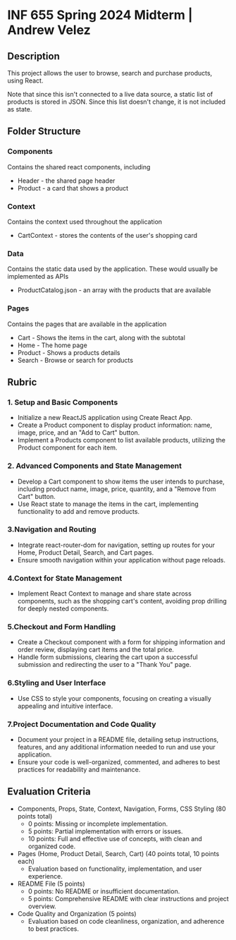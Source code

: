 # INF 655 Spring 2024 Midterm | Andrew Velez

## Description

This project allows the user to browse, search and purchase products, using React.

Note that since this isn't connected to a live data source, a static list of products is stored in JSON. Since this list doesn't change, it is not included as state.

## Folder Structure

### Components

Contains the shared react components, including

- Header - the shared page header
- Product - a card that shows a product

### Context

Contains the context used throughout the application

- CartContext - stores the contents of the user's shopping card

### Data

Contains the static data used by the application. These would usually be implemented as APIs

- ProductCatalog.json - an array with the products that are available

### Pages

Contains the pages that are available in the application

- Cart - Shows the items in the cart, along with the subtotal
- Home - The home page
- Product - Shows a products details
- Search - Browse or search for products

## Rubric

### 1. Setup and Basic Components

- Initialize a new ReactJS application using Create React App.
- Create a Product component to display product information: name, image, price, and an "Add to Cart" button.
- Implement a Products component to list available products, utilizing the Product component for each item.

### 2. Advanced Components and State Management

- Develop a Cart component to show items the user intends to purchase, including product name, image, price, quantity, and a "Remove from Cart" button.
- Use React state to manage the items in the cart, implementing functionality to add and remove products.

### 3.Navigation and Routing

- Integrate react-router-dom for navigation, setting up routes for your Home, Product Detail, Search, and Cart pages.
- Ensure smooth navigation within your application without page reloads.

### 4.Context for State Management

- Implement React Context to manage and share state across components, such as the shopping cart's content, avoiding prop drilling for deeply nested components.

### 5.Checkout and Form Handling

- Create a Checkout component with a form for shipping information and order review, displaying cart items and the total price.
- Handle form submissions, clearing the cart upon a successful submission and redirecting the user to a "Thank You" page.

### 6.Styling and User Interface

- Use CSS to style your components, focusing on creating a visually appealing and intuitive interface.

### 7.Project Documentation and Code Quality

- Document your project in a README file, detailing setup instructions, features, and any additional information needed to run and use your application.
- Ensure your code is well-organized, commented, and adheres to best practices for readability and maintenance.

## Evaluation Criteria

- Components, Props, State, Context, Navigation, Forms, CSS Styling (80 points total)
  - 0 points: Missing or incomplete implementation.
  - 5 points: Partial implementation with errors or issues.
  - 10 points: Full and effective use of concepts, with clean and organized code.
- Pages (Home, Product Detail, Search, Cart) (40 points total, 10 points each)
  - Evaluation based on functionality, implementation, and user experience.
- README File (5 points)
  - 0 points: No README or insufficient documentation.
  - 5 points: Comprehensive README with clear instructions and project overview.
- Code Quality and Organization (5 points)
  - Evaluation based on code cleanliness, organization, and adherence to best practices.
